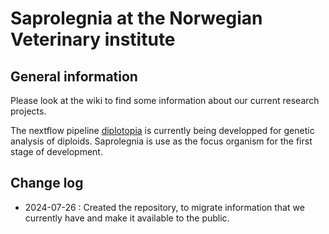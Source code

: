 # Saprolegnia at the Norwegian Veterinary institute 
## General information
Please look at the wiki to find some information about our current research projects.

The nextflow pipeline [diplotopia](https://github.com/NorwegianVeterinaryInstitute/diplotopia) 
is currently being developped for genetic analysis of diploids. 
Saprolegnia is use as the focus organism for the first stage of development. 


## Change log
- 2024-07-26 : Created the repository, to migrate information that we currently have and make it available to the public.
